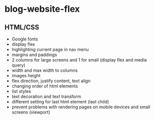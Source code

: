 # blog-website-flex

## HTML/CSS
- Google fonts
- display flex
- highlighting current page in nav menu
- margins and paddings
- 2 columns for large screens and 1 for small (display flex and media query)
- width and max width to columns
- images height 
- flex direction, justify content, text align
- changing order of html elements
- list styles
- text decoration and text transform
- different setting for last html element (last child)
- prevent problems with rendering pages on mobile devices and small screens (viewport)
